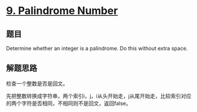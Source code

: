 # [9. Palindrome Number](https://leetcode.com/problems/palindrome-number/)

## 题目
Determine whether an integer is a palindrome. Do this without extra space.

## 解题思路
检查一个整数是否是回文。

先把整数转换成字符串，两个索引i，j，i从头开始走，j从尾开始走，比较索引对应的两个字符是否相同，不相同则不是回文，返回false。
